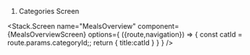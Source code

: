 1. Categories Screen

<Stack.Screen name="MealsOverview" component={MealsOverviewScreen} 
           options={
            ({route,navigation}) => {
              const catId = route.params.categoryId;;
              return {
                title:catId
              }
            }
          } />